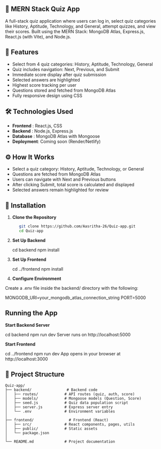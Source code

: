 ## 🧠 MERN Stack Quiz App

A full-stack quiz application where users can log in, select quiz categories like History, Aptitude, Technology, and General, attempt quizzes, and view their scores. Built using the MERN Stack: MongoDB Atlas, Express.js, React.js (with Vite), and Node.js.

## 🚀 Features
- Select from 4 quiz categories: History, Aptitude, Technology, General
- Quiz includes navigation: Next, Previous, and Submit
- Immediate score display after quiz submission
- Selected answers are highlighted
- Highest score tracking per user
- Questions stored and fetched from MongoDB Atlas
- Fully responsive design using CSS

## 🛠️ Technologies Used
- **Frontend** : React.js, CSS
- **Backend** : Node.js, Express.js
- **Database** : MongoDB Atlas with Mongoose
- **Deployment**: Coming soon (Render/Netlify)
  
## ⚙️ How It Works
- Select a quiz category: History, Aptitude, Technology, or General
- Questions are fetched from MongoDB Atlas
- Users can navigate with Next and Previous buttons
- After clicking Submit, total score is calculated and displayed
- Selected answers remain highlighted for review

## 🔧 Installation
1. **Clone the Repository**
     ```bash
        git clone https://github.com/Aasritha-26/Quiz-app.git
        cd Quiz-app
2. **Set Up Backend**

    cd backend
    npm install
   
3. **Set Up Frontend**

    cd ../frontend
    npm install
   
4. **Configure Environment**

Create a .env file inside the backend/ directory with the following:

MONGODB_URI=your_mongodb_atlas_connection_string
PORT=5000

## Running the App

**Start Backend Server**

cd backend
npm run dev
Server runs on http://localhost:5000

**Start Frontend**

cd ../frontend
npm run dev
App opens in your browser at http://localhost:3000

## 📂 Project Structure
```
Quiz-app/
├── backend/                # Backend code
│   ├── routes/            # API routes (quiz, auth, score)
│   ├── models/            # Mongoose models (Question, Score)
│   ├── seed.js            # Quiz data population script
│   ├── server.js          # Express server entry
│   └── .env               # Environment variables
│
├── frontend/                # Frontend (React)
│   ├── src/               # React components, pages, utils
│   ├── public/            # Static assets
│   └── package.json
│
└── README.md              # Project documentation



